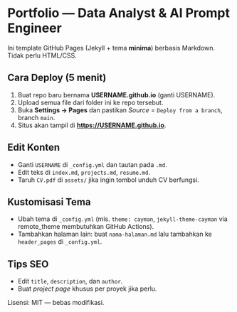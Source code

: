 # Portfolio — Data Analyst & AI Prompt Engineer

Ini template GitHub Pages (Jekyll + tema **minima**) berbasis Markdown. Tidak perlu HTML/CSS.

## Cara Deploy (5 menit)
1. Buat repo baru bernama **USERNAME.github.io** (ganti USERNAME).
2. Upload semua file dari folder ini ke repo tersebut.
3. Buka **Settings → Pages** dan pastikan *Source* = `Deploy from a branch`, branch `main`.
4. Situs akan tampil di **https://USERNAME.github.io**.

## Edit Konten
- Ganti `USERNAME` di `_config.yml` dan tautan pada `.md`.
- Edit teks di `index.md`, `projects.md`, `resume.md`.
- Taruh `CV.pdf` di `assets/` jika ingin tombol unduh CV berfungsi.

## Kustomisasi Tema
- Ubah tema di `_config.yml` (mis. `theme: cayman`, `jekyll-theme-cayman` via remote_theme membutuhkan GitHub Actions).
- Tambahkan halaman lain: buat `nama-halaman.md` lalu tambahkan ke `header_pages` di `_config.yml`.

## Tips SEO
- Edit `title`, `description`, dan `author`.
- Buat *project page* khusus per proyek jika perlu.

Lisensi: MIT — bebas modifikasi.